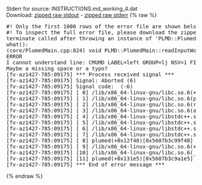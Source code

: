 Stderr for source:  INSTRUCTIONS.md_working_4.dat   
Download: [zipped raw stdout](INSTRUCTIONS.md_working_4.dat.plumed.stdout.txt.zip) - [zipped raw stderr](INSTRUCTIONS.md_working_4.dat.plumed.stderr.txt.zip) 
{% raw %}
<pre>
#! Only the first 1000 rows of the error file are shown below
#! To inspect the full error file, please download the zipped raw stderr file above
terminate called after throwing an instance of 'PLMD::Plumed::ExceptionError'
what():
(core/PlumedMain.cpp:824) void PLMD::PlumedMain::readInputWords(const std::vector<std::__cxx11::basic_string<char> >&)
ERROR
I cannot understand line: CMUMD LABEL=left GROUP=lj NSV=1 FIXED=0.4 DCR=0.25 CRSIZE=0.1 WF=0.0001 ASYMM=-1 NINT=0.1 NZ=291
Maybe a missing space or a typo?
[fv-az1427-785:09175] *** Process received signal ***
[fv-az1427-785:09175] Signal: Aborted (6)
[fv-az1427-785:09175] Signal code:  (-6)
[fv-az1427-785:09175] [ 0] /lib/x86_64-linux-gnu/libc.so.6(+0x42520)[0x7f478e042520]
[fv-az1427-785:09175] [ 1] /lib/x86_64-linux-gnu/libc.so.6(pthread_kill+0x12c)[0x7f478e0969fc]
[fv-az1427-785:09175] [ 2] /lib/x86_64-linux-gnu/libc.so.6(raise+0x16)[0x7f478e042476]
[fv-az1427-785:09175] [ 3] /lib/x86_64-linux-gnu/libc.so.6(abort+0xd3)[0x7f478e0287f3]
[fv-az1427-785:09175] [ 4] /lib/x86_64-linux-gnu/libstdc++.so.6(+0xa2b9e)[0x7f478e4a2b9e]
[fv-az1427-785:09175] [ 5] /lib/x86_64-linux-gnu/libstdc++.so.6(+0xae20c)[0x7f478e4ae20c]
[fv-az1427-785:09175] [ 6] /lib/x86_64-linux-gnu/libstdc++.so.6(+0xae277)[0x7f478e4ae277]
[fv-az1427-785:09175] [ 7] /lib/x86_64-linux-gnu/libstdc++.so.6(__cxa_rethrow+0x4b)[0x7f478e4ae52b]
[fv-az1427-785:09175] [ 8] plumed(+0x12f48)[0x5607b3c99f48]
[fv-az1427-785:09175] [ 9] /lib/x86_64-linux-gnu/libc.so.6(+0x29d90)[0x7f478e029d90]
[fv-az1427-785:09175] [10] /lib/x86_64-linux-gnu/libc.so.6(__libc_start_main+0x80)[0x7f478e029e40]
[fv-az1427-785:09175] [11] plumed(+0x131e5)[0x5607b3c9a1e5]
[fv-az1427-785:09175] *** End of error message ***
</pre>
{% endraw %}
